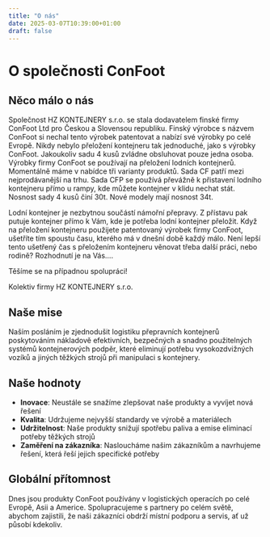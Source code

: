 ```yaml
---
title: "O nás"
date: 2025-03-07T10:39:00+01:00
draft: false
---
```


# O společnosti ConFoot

## Něco málo o nás

Společnost HZ KONTEJNERY s.r.o. se stala dodavatelem finské firmy ConFoot Ltd pro Českou a Slovensou republiku. Finský výrobce s názvem ConFoot si nechal tento výrobek patentovat a nabízí své výrobky po celé Evropě. Nikdy nebylo přeložení kontejneru tak jednoduché, jako s výrobky ConFoot. Jakoukoliv sadu 4 kusů zvládne obsluhovat pouze jedna osoba. Výrobky firmy ConFoot se používají na přeložení lodních kontejnerů. Momentálně máme v nabídce tři varianty produktů. Sada CF patří mezi nejprodávanější na trhu. Sada CFP se používá převážně k přistavení lodního kontejneru přímo u rampy, kde můžete kontejner v klidu nechat stát. Nosnost sady 4 kusů činí 30t. Nové modely mají nosnost 34t.

Lodní kontejner je nezbytnou součástí námořní přepravy. Z přístavu pak putuje kontejner přímo k Vám, kde je potřeba lodní kontejner přeložit. Když na přeložení kontejneru použijete patentovaný výrobek firmy ConFoot, ušetříte tím spoustu času, kterého má v dnešní době každý málo. Není lepší tento ušetřený čas s přeložením kontejneru věnovat třeba další práci, nebo rodině? Rozhodnutí je na Vás….

Těšíme se na případnou spolupráci!

Kolektiv firmy HZ KONTEJNERY s.r.o.

## Naše mise

Naším posláním je zjednodušit logistiku přepravních kontejnerů poskytováním nákladově efektivních, bezpečných a snadno použitelných systémů kontejnerových podpěr, které eliminují potřebu vysokozdvižných vozíků a jiných těžkých strojů při manipulaci s kontejnery.

## Naše hodnoty

- **Inovace**: Neustále se snažíme zlepšovat naše produkty a vyvíjet nová řešení
- **Kvalita**: Udržujeme nejvyšší standardy ve výrobě a materiálech
- **Udržitelnost**: Naše produkty snižují spotřebu paliva a emise eliminací potřeby těžkých strojů
- **Zaměření na zákazníka**: Nasloucháme našim zákazníkům a navrhujeme řešení, která řeší jejich specifické potřeby

## Globální přítomnost

Dnes jsou produkty ConFoot používány v logistických operacích po celé Evropě, Asii a Americe. Spolupracujeme s partnery po celém světě, abychom zajistili, že naši zákazníci obdrží místní podporu a servis, ať už působí kdekoliv.
